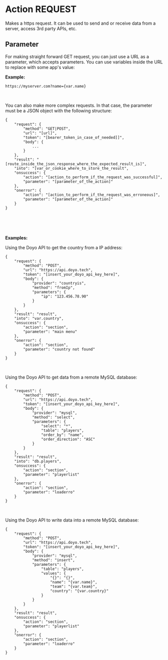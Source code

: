 # Action REQUEST
  
Makes a https request. It can be used to send and or receive data from a server, access 3rd party APIs, etc.
    
## Parameter
  
For making straight forward GET request, you can just use a URL as a parameter, which accepts parameters. You can use variables inside the URL to replace with some app's value:
  
**Example:**

    https://myserver.com?name={var.name}
    
<br>
  
You can also make more complex requests. In that case, the parameter must be a JSON object with the following structure:


    {
        "request": {
            "method": "GET|POST",
            "url": "[url]",
            "token": "[bearer_token_in_case_of_needed]]",
            "body": {
                ...
            }
        },
        "result": "[route_inside_the_json_response_where_the_expected_result_is]",
        "into": "[var_or_cookie_where_to_store_the_result",
        "onsuccess": {
            "action": "[action_to_perform_if_the_request_was_successful]",
            "parameter": "[parameter_of_the_action]"
        },
        "onerror": {
            "action": "[action_to_perform_if_the_request_was_erroneous]",
            "parameter": "[parameter_of_the_action]"
        }
    }

  
<br>
<br>
<br>
  
**Examples:**

Using the Doyo API to get the country from a IP address:  

    {
        "request": {
            "method": "POST",
            "url": "https://api.doyo.tech",
            "token": "[insert_your_doyo_api_key_here]",
            "body": {
                "provider": "countryis",
                "method": "fromIp",
                "parameters": {
                    "ip": "123.456.78.90"
                }
            }
        },
        "result": "result",
        "into": "var.country",
        "onsuccess": {
            "action": "section",
            "parameter": "main menu"
        },
        "onerror": {
            "action": "section",
            "parameter": "country not found"
        }
    }

<br>
  

Using the Doyo API to get data from a remote MySQL database:
  
    {
        "request": {
            "method": "POST",
            "url": "https://api.doyo.tech",
            "token": "[insert_your_doyo_api_key_here]",
            "body": {
                "provider": "mysql",
                "method": "select",
                "parameters": {
                    "select": "*",
                    "table": "players",
                    "order_by": "name",
                    "order_direction": "ASC"
                }
            }
        },
        "result": "result",
        "into": "db.players",
        "onsuccess": {
            "action": "section",
            "parameter": "playerlist"
        },
        "onerror": {
            "action": "section",
            "parameter": "loaderro"
        }
    }

<br>
  

Using the Doyo API to write data into a remote MySQL database:
  
    {
        "request": {
            "method": "POST",
            "url": "https://api.doyo.tech",
            "token": "[insert_your_doyo_api_key_here]",
            "body": {
                "provider": "mysql",
                "method": "insert",
                "parameters": {
                    "table": "players",
                    "values": {
                        "{}": "{}",
                        "name": "{var.name}",
                        "team": "{var.team}",
                        "country": "{var.country}"
                    }
                }
            }
        },
        "result": "result",
        "onsuccess": {
            "action": "section",
            "parameter": "playerlist"
        },
        "onerror": {
            "action": "section",
            "parameter": "loaderro"
        }
    }